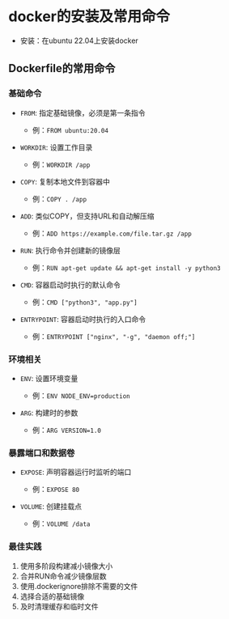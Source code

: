 # docker的安装及常用命令
- 安装：在ubuntu 22.04上安装docker

## Dockerfile的常用命令

### 基础命令
- `FROM`: 指定基础镜像，必须是第一条指令
  - 例：`FROM ubuntu:20.04`

- `WORKDIR`: 设置工作目录
  - 例：`WORKDIR /app`

- `COPY`: 复制本地文件到容器中
  - 例：`COPY . /app`

- `ADD`: 类似COPY，但支持URL和自动解压缩
  - 例：`ADD https://example.com/file.tar.gz /app`

- `RUN`: 执行命令并创建新的镜像层
  - 例：`RUN apt-get update && apt-get install -y python3`

- `CMD`: 容器启动时执行的默认命令
  - 例：`CMD ["python3", "app.py"]`

- `ENTRYPOINT`: 容器启动时执行的入口命令
  - 例：`ENTRYPOINT ["nginx", "-g", "daemon off;"]`

### 环境相关
- `ENV`: 设置环境变量
  - 例：`ENV NODE_ENV=production`

- `ARG`: 构建时的参数
  - 例：`ARG VERSION=1.0`

### 暴露端口和数据卷
- `EXPOSE`: 声明容器运行时监听的端口
  - 例：`EXPOSE 80`

- `VOLUME`: 创建挂载点
  - 例：`VOLUME /data`

### 最佳实践
1. 使用多阶段构建减小镜像大小
2. 合并RUN命令减少镜像层数
3. 使用.dockerignore排除不需要的文件
4. 选择合适的基础镜像
5. 及时清理缓存和临时文件